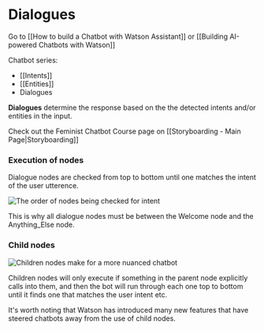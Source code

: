 # Dialogues

Go to [[How to build a Chatbot with Watson Assistant]] or [[Building AI-powered Chatbots with Watson]]

Chatbot series:
- [[Intents]]
- [[Entities]]
- Dialogues

**Dialogues** determine the response based on the the detected intents and/or entities in the input.

Check out the Feminist Chatbot Course page on [[Storyboarding - Main Page|Storyboarding]]

### Execution of nodes

Dialogue nodes are checked from top to bottom until one matches the intent of the user utterence. 

![The order of nodes being checked for intent](https://i.imgur.com/wX62OMr.png)

This is why all dialogue nodes must be between the Welcome node and the Anything_Else node.

### Child nodes

![Children nodes make for a more nuanced chatbot](https://i.imgur.com/hEXJGWI.png)

Children nodes will only execute if something in the parent node explicitly calls into them, and then the bot will run through each one top to bottom until it finds one that matches the user intent etc. 

It's worth noting that Watson has introduced many new features that have steered chatbots away from the use of child nodes.